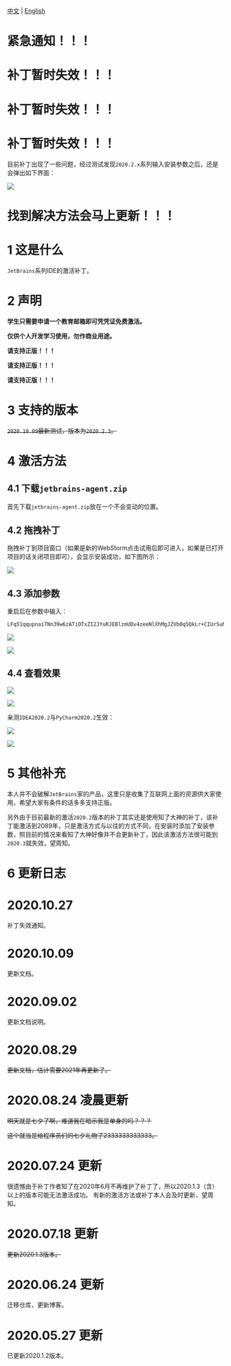 [中文](https://github.com/2293736867/JetBrainsActivation) | [English](https://github.com/2293736867/JetBrainsActivation/blob/master/README_en.md)
# 紧急通知！！！
# 补丁暂时失效！！！
# 补丁暂时失效！！！
# 补丁暂时失效！！！

目前补丁出现了一些问题，经过测试发现`2020.2.x`系列输入安装参数之后，还是会弹出如下界面：

![](https://github.com/2293736867/JetBrainsActivation/blob/master/img/8.png)

# 找到解决方法会马上更新！！！

# 1 这是什么

`JetBrains`系列IDE的激活补丁。

# 2 声明

**学生只需要申请一个教育邮箱即可凭凭证免费激活。**

**仅供个人开发学习使用，勿作商业用途。**

**请支持正版！！！**

**请支持正版！！！**

**请支持正版！！！**

# 3 支持的版本

~~`2020.10.09`最新测试，版本为`2020.2.3`。~~

# 4 激活方法

## 4.1 下载`jetbrains-agent.zip`

首先下载`jetbrains-agent.zip`放在一个不会变动的位置。

## 4.2 拖拽补丁
拖拽补丁到项目窗口（如果是新的WebStorm点击试用后即可进入，如果是已打开项目的话关闭项目即可），会显示安装成功，如下图所示：

![](https://github.com/2293736867/JetBrainsActivation/blob/master/img/1.png)

## 4.3 添加参数
重启后在参数中输入：

```bash
LFq51qqupnaiTNn39w6zATiOTxZI2JYuRJEBlzmUDv4zeeNlXhMgJZVb0q5QkLr+CIUrSuNB7ucifrGXawLB4qswPOXYG7+ItDNUR/9UkLTUWlnHLX07hnR1USOrWIjTmbytcIKEdaI6x0RskyotuItj84xxoSBP/iRBW2EHpOc
```

![](https://github.com/2293736867/JetBrainsActivation/blob/master/img/2.png)

![](https://github.com/2293736867/JetBrainsActivation/blob/master/img/3.png)

## 4.4 查看效果

![](https://github.com/2293736867/JetBrainsActivation/blob/master/img/4.png)

![](https://github.com/2293736867/JetBrainsActivation/blob/master/img/5.png)

亲测`IDEA2020.2`与`PyCharm2020.2`生效：

![](https://github.com/2293736867/JetBrainsActivation/blob/master/img/6.png)

![](https://github.com/2293736867/JetBrainsActivation/blob/master/img/7.png)

# 5 其他补充

本人并不会破解`JetBrains`家的产品，这里只是收集了互联网上面的资源供大家使用，希望大家有条件的话多多支持正版。

另外由于目前最新的激活`2020.2`版本的补丁其实还是使用知了大神的补丁，该补丁能激活到2089年，只是激活方式与以往的方式不同，在安装时添加了安装参数，照目前的情况来看知了大神好像并不会更新补丁，因此该激活方法很可能到`2020.3`就失效，望周知。

# 6 更新日志

# 2020.10.27
补丁失效通知。

# 2020.10.09

更新文档。

# 2020.09.02

更新文档说明。

# 2020.08.29
~~更新文档，估计需要2021年再更新了。~~

# 2020.08.24 凌晨更新
~~明天就是七夕了啊，难道我在暗示我是单身的吗？？？~~


~~这个就当是给程序员们的七夕礼物了2333333333333。~~

# 2020.07.24 更新
很遗憾由于补丁作者知了在2020年6月不再维护了补丁了，所以2020.1.3（含）以上的版本可能无法激活成功。
有新的激活方法或补丁本人会及时更新，望周知。

# 2020.07.18 更新
~~更新2020.1.3版本。~~

# 2020.06.24 更新
迁移仓库，更新博客。

# 2020.05.27 更新
已更新2020.1.2版本。


